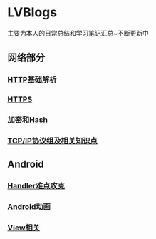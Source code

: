# LVBlogs
主要为本人的日常总结和学习笔记汇总~不断更新中
## 网络部分
### [HTTP基础解析](https://github.com/lvzishen/LVBlogs/blob/master/%E7%BD%91%E7%BB%9C/Http%E5%9F%BA%E7%A1%80.md)
### [HTTPS](https://github.com/lvzishen/LVBlogs/blob/master/%E7%BD%91%E7%BB%9C/HTTPS.md)
### [加密和Hash](https://github.com/lvzishen/LVBlogs/blob/master/%E7%BD%91%E7%BB%9C/%E5%8A%A0%E5%AF%86%E6%96%B9%E5%BC%8F%E5%92%8CHash.md)
### [TCP/IP协议组及相关知识点](https://github.com/lvzishen/LVBlogs/blob/master/%E7%BD%91%E7%BB%9C/TCPIP%E5%8D%8F%E8%AE%AE%E6%97%8F.md)
## Android
### [Handler难点攻克](https://github.com/lvzishen/LVBlogs/blob/master/Android/Handler.md)
### [Android动画](https://github.com/lvzishen/LVBlogs/blob/master/Android%E5%8A%A8%E7%94%BB.md)
### [View相关](https://github.com/lvzishen/LVBlogs/blob/master/View%E7%9B%B8%E5%85%B3%E7%9F%A5%E8%AF%86%E7%82%B9.md)
